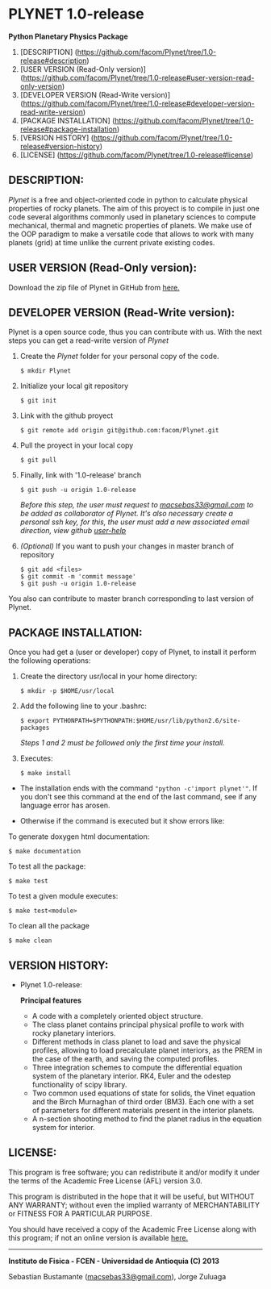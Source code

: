 PLYNET 1.0-release
==================
**Python Planetary Physics Package**

1.  [DESCRIPTION]
    (https://github.com/facom/Plynet/tree/1.0-release#description)
2.  [USER VERSION (Read-Only version)]
    (https://github.com/facom/Plynet/tree/1.0-release#user-version-read-only-version)
3.  [DEVELOPER VERSION (Read-Write version)]
    (https://github.com/facom/Plynet/tree/1.0-release#developer-version-read-write-version)
4.  [PACKAGE INSTALLATION]
    (https://github.com/facom/Plynet/tree/1.0-release#package-installation)
5.  [VERSION HISTORY]
    (https://github.com/facom/Plynet/tree/1.0-release#version-history)
6.  [LICENSE]
    (https://github.com/facom/Plynet/tree/1.0-release#license)


DESCRIPTION:
-----------------------------------------------------------------------------------------
*Plynet* is a free and object-oriented code in python to calculate physical 
properties of rocky planets. The aim of this proyect is to compile in just one code 
several algorithms commonly used in planetary sciences to compute mechanical, thermal 
and magnetic properties of planets. We make use of the OOP paradigm to make a versatile 
code that allows to work with many planets (grid) at time unlike the current private 
existing codes.


USER VERSION (Read-Only version):
-----------------------------------------------------------------------------------------
Download the zip file of Plynet in GitHub from 
[here.](https://github.com/facom/Plynet/archive/1.0-release.zip)


DEVELOPER VERSION (Read-Write version):
-----------------------------------------------------------------------------------------
Plynet is a open source code, thus you can contribute with us. With the next steps 
you can get a read-write version of *Plynet*


1.  Create the *Plynet* folder for your personal copy of the code.

        $ mkdir Plynet

2.  Initialize your local git repository

        $ git init

3.  Link with the github proyect

        $ git remote add origin git@github.com:facom/Plynet.git

4.  Pull the proyect in your local copy

        $ git pull

5.  Finally, link with '1.0-release' branch

        $ git push -u origin 1.0-release

    *Before this step, the user must request to macsebas33@gmail.com to be
    added as collaborator of Plynet. It's also necessary create a personal ssh 
    key, for this, the user must add a new associated email direction, view github 
    [user-help](https://help.github.com/)*

6.  *(Optional)* If you want to push your changes in master branch of repository

        $ git add <files>
        $ git commit -m 'commit message'
        $ git push -u origin 1.0-release


You also can contribute to master branch corresponding to last version of Plynet.


PACKAGE INSTALLATION:
-----------------------------------------------------------------------------------------
Once you had get a (user or developer) copy of Plynet, to install it perform the 
following operations:

1.  Create the directory usr/local in your home directory:
   
        $ mkdir -p $HOME/usr/local

2.  Add the following line to your .bashrc:

        $ export PYTHONPATH=$PYTHONPATH:$HOME/usr/lib/python2.6/site-packages

    *Steps 1 and 2 must be followed only the first time your install.*

3.  Executes:
   
        $ make install

* The installation ends with the command `"python -c'import plynet'"`.  If
  you don't see this command at the end of the last command, see if any
  language error has arosen.

* Otherwise if the command is executed but it show errors like:

To generate doxygen html documentation:

    $ make documentation

To test all the package:
   
    $ make test

To test a given module executes:

    $ make test<module>

To clean all the package

    $ make clean


VERSION HISTORY:
-----------------------------------------------------------------------------------------
* Plynet 1.0-release:

  **Principal features**
  * A code with a completely oriented object structure. 
  * The class planet contains principal physical profile to work with rocky planetary
  interiors.
  * Different methods in class planet to load and save the physical profiles, allowing to 
  load precalculate planet interiors, as the PREM in the case of the earth, and saving
  the computed profiles.
  * Three integration schemes to compute the differential equation system of the 
  planetary interior. RK4, Euler and the odestep functionality of scipy library.
  * Two common used equations of state for solids, the Vinet equation and the Birch 
  Murnaghan of third order (BM3). Each one with a set of parameters for different 
  materials present in the interior planets.
  * A n-section shooting method to find the planet radius in the equation system for 
  interior.


LICENSE:
-----------------------------------------------------------------------------------------
This program is free software; you can redistribute it and/or modify it under the terms 
of the Academic Free License (AFL) version 3.0.

This program is distributed in the hope that it will be useful, but WITHOUT ANY WARRANTY; 
without even the implied warranty of MERCHANTABILITY or FITNESS FOR A PARTICULAR PURPOSE. 

You should have received a copy of the Academic Free License along with this program; if 
not an online version is available [here.](http://www.opensource.org/licenses/afl-3.0.php)


-----------------------------------------------------------------------------------------
**Instituto de Fisica - FCEN - Universidad de Antioquia (C) 2013**

Sebastian Bustamante (macsebas33@gmail.com), Jorge Zuluaga